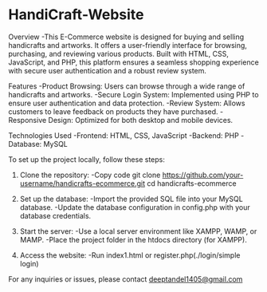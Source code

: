 # HandiCraft-Website

Overview
-This E-Commerce website is designed for buying and selling handicrafts and artworks. It offers a user-friendly interface for browsing, purchasing, and reviewing various products. Built with HTML, CSS, JavaScript, and PHP, this platform ensures a seamless shopping experience with secure user authentication and a robust review system.

Features
-Product Browsing: Users can browse through a wide range of handicrafts and artworks.
-Secure Login System: Implemented using PHP to ensure user authentication and data protection.
-Review System: Allows customers to leave feedback on products they have purchased.
-Responsive Design: Optimized for both desktop and mobile devices.

Technologies Used
-Frontend: HTML, CSS, JavaScript
-Backend: PHP
-Database: MySQL

To set up the project locally, follow these steps:

1. Clone the repository:
  -Copy code
  git clone https://github.com/your-username/handicrafts-ecommerce.git
  cd handicrafts-ecommerce

2. Set up the database:
-Import the provided SQL file into your MySQL database.
-Update the database configuration in config.php with your database credentials.

3. Start the server:
-Use a local server environment like XAMPP, WAMP, or MAMP.
-Place the project folder in the htdocs directory (for XAMPP).

4. Access the website:
-Run index1.html or register.php(./login/simple login)

For any inquiries or issues, please contact deeptandel1405@gmail.com
